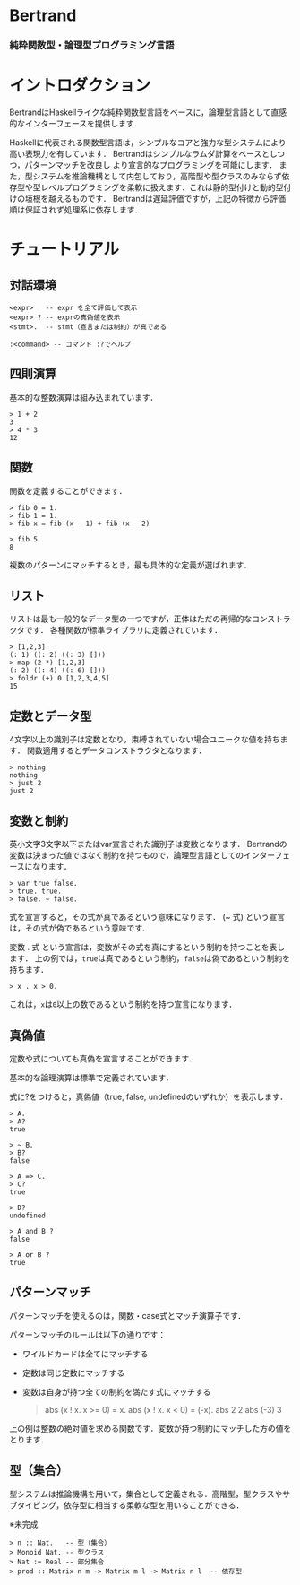 # Bertrand
### 純粋関数型・論理型プログラミング言語

# イントロダクション

BertrandはHaskellライクな純粋関数型言語をベースに，論理型言語として直感的なインターフェースを提供します．

Haskellに代表される関数型言語は，シンプルなコアと強力な型システムにより高い表現力を有しています．
Bertrandはシンプルなラムダ計算をベースとしつつ，パターンマッチを改良し より宣言的なプログラミングを可能にします．
また，型システムを推論機構として内包しており，高階型や型クラスのみならず依存型や型レベルプログラミングを柔軟に扱えます．これは静的型付けと動的型付けの垣根を越えるものです．
Bertrandは遅延評価ですが，上記の特徴から評価順は保証されず処理系に依存します．

# チュートリアル

## 対話環境

    <expr>   -- expr を全て評価して表示
    <expr> ? -- exprの真偽値を表示
    <stmt>.  -- stmt（宣言または制約）が真である

    :<command> -- コマンド :?でヘルプ

## 四則演算

基本的な整数演算は組み込まれています．

    > 1 + 2
    3
    > 4 * 3
    12

## 関数

関数を定義することができます．

    > fib 0 = 1.
    > fib 1 = 1.
    > fib x = fib (x - 1) + fib (x - 2)

    > fib 5
    8

複数のパターンにマッチするとき，最も具体的な定義が選ばれます．

## リスト

リストは最も一般的なデータ型の一つですが，正体はただの再帰的なコンストラクタです．
各種関数が標準ライブラリに定義されています．

    > [1,2,3]
    (: 1) ((: 2) ((: 3) []))
    > map (2 *) [1,2,3]
    (: 2) ((: 4) ((: 6) []))
    > foldr (+) 0 [1,2,3,4,5]
    15

## 定数とデータ型

4文字以上の識別子は定数となり，束縛されていない場合ユニークな値を持ちます．
関数適用するとデータコンストラクタとなります．

    > nothing
    nothing
    > just 2
    just 2

## 変数と制約

英小文字3文字以下またはvar宣言された識別子は変数となります．
Bertrandの変数は決まった値ではなく制約を持つもので，論理型言語としてのインターフェースになります．

    > var true false.
    > true. true.
    > false. ~ false.

式を宣言すると，その式が真であるという意味になります．
(~ 式) という宣言は，その式が偽であるという意味です.

変数 . 式 という宣言は，変数がその式を真にするという制約を持つことを表します．
上の例では，`true`は真であるという制約，`false`は偽であるという制約を持ちます．

    > x . x > 0.

これは，`x`は`0`以上の数であるという制約を持つ宣言になります．

## 真偽値

定数や式についても真偽を宣言することができます．

基本的な論理演算は標準で定義されています．

式に?をつけると，真偽値（true, false, undefinedのいずれか）を表示します．

    > A.
    > A?
    true

    > ~ B.
    > B?
    false

    > A => C.
    > C?
    true

    > D?
    undefined

    > A and B ?
    false

    > A or B ?
    true


## パターンマッチ

パターンマッチを使えるのは，関数・case式とマッチ演算子です．

パターンマッチのルールは以下の通りです：

- ワイルドカードは全てにマッチする
- 定数は同じ定数にマッチする
- 変数は自身が持つ全ての制約を満たす式にマッチする

    > abs (x ! x. x >= 0) = x.
    > abs (x ! x. x < 0)  = (-x).
    > abs 2
    2
    > abs (-3)
    3

上の例は整数の絶対値を求める関数です．変数が持つ制約にマッチした方の値をとります．

## 型（集合）

型システムは推論機構を用いて，集合として定義される．高階型，型クラスやサブタイピング，依存型に相当する柔軟な型を用いることができる．

※未完成

    > n :: Nat.   -- 型（集合）
    > Monoid Nat. -- 型クラス
    > Nat := Real -- 部分集合
    > prod :: Matrix n m -> Matrix m l -> Matrix n l  -- 依存型
